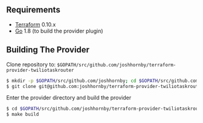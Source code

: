 ## Requirements

- [Terraform](https://www.terraform.io/downloads.html) 0.10.x
- [Go](https://golang.org/doc/install) 1.8 (to build the provider plugin)

## Building The Provider

Clone repository to: `$GOPATH/src/github.com/joshhornby/terraform-provider-twiliotaskrouter`

```sh
$ mkdir -p $GOPATH/src/github.com/joshhornby; cd $GOPATH/src/github.com/joshhornby
$ git clone git@github.com:joshhornby/terraform-provider-twiliotaskrouter.git
```

Enter the provider directory and build the provider

```sh
$ cd $GOPATH/src/github.com/joshhornby/terraform-provider-twiliotaskrouter
$ make build
```
